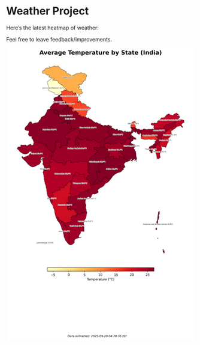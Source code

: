 # Weather Project

Here’s the latest heatmap of weather:

Feel free to leave feedback/improvements.

![India Heatmap](docs/assets/india_heatmap.png?v=CDDE3D)

